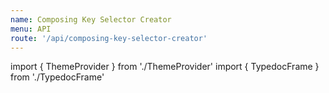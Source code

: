 ```yaml
---
name: Composing Key Selector Creator
menu: API
route: '/api/composing-key-selector-creator'
---
```


import { ThemeProvider } from './ThemeProvider'
import { TypedocFrame } from './TypedocFrame'

<ThemeProvider>
  <TypedocFrame
    title="Composing Key Selector Creator"
    route="modules/_composingkeyselectorcreator_"
  />
</ThemeProvider>
